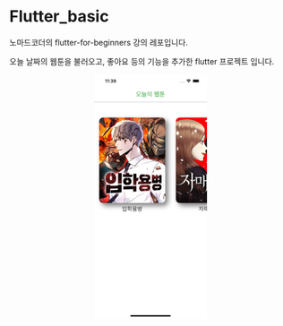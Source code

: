 # Flutter_basic
노마드코더의 flutter-for-beginners 강의 레포입니다.

오늘 날짜의 웹툰을 불러오고, 좋아요 등의 기능을 추가한 flutter 프로젝트 입니다.

<p align="center"> 
<img src="https://github.com/hyungraelee/Flutter_basic/blob/main/Simulator%20Screen%20Shot%20-%20iPhone%2014%20Plus.png", width="40%">
</p>
